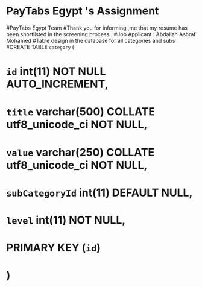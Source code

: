 # PayTabs Egypt 's Assignment
#PayTabs Egypt Team
#Thank you for informing ,me that my resume has been shortlisted in the screening process .
#Job Applicant : Abdallah Ashraf Mohamed
#Table design in the database for all categories and subs
#CREATE TABLE `category` (
#       `id` int(11) NOT NULL AUTO_INCREMENT,
#        `title` varchar(500) COLLATE utf8_unicode_ci NOT NULL,
#        `value` varchar(250) COLLATE utf8_unicode_ci NOT NULL,
#        `subCategoryId` int(11) DEFAULT NULL,
#        `level` int(11) NOT NULL,
#        PRIMARY KEY (`id`)
#       )
